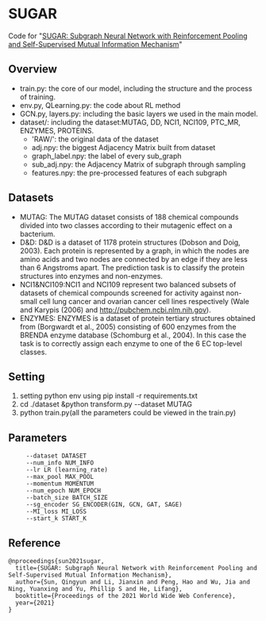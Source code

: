 # SUGAR

Code for "[SUGAR: Subgraph Neural Network with Reinforcement Pooling and Self-Supervised Mutual Information Mechanism](https://arxiv.org/abs/2101.08170)"

## Overview

- train.py: the core of our model, including the structure and the process of training.
- env.py, QLearning.py: the code about RL method
- GCN.py, layers.py: including the basic layers we used in the main model.
- dataset/: including the dataset:MUTAG, DD, NCI1, NCI109, PTC_MR, ENZYMES, PROTEINS.
  - 'RAW/': the original data of the dataset
  - adj.npy: the biggest Adjacency Matrix built from dataset
  - graph_label.npy: the label of every sub_graph
  - sub_adj.npy: the Adjacency Matrix of subgraph through sampling
  - features.npy: the pre-processed features of each subgraph

## Datasets

- MUTAG: The MUTAG dataset consists of 188 chemical compounds divided into two
  classes according to their mutagenic effect on a bacterium.
- D&D: D&D is a dataset of 1178 protein structures (Dobson and Doig, 2003). Each protein is
  represented by a graph, in which the nodes are amino acids and two nodes are connected
  by an edge if they are less than 6 Angstroms apart. The prediction task is to classify
  the protein structures into enzymes and non-enzymes.
- NCI1&NCI109:NCI1 and NCI109 represent two balanced subsets of datasets of chemical compounds screened
  for activity against non-small cell lung cancer and ovarian cancer cell lines respectively
  (Wale and Karypis (2006) and http://pubchem.ncbi.nlm.nih.gov).
- ENZYMES: ENZYMES is a dataset of protein tertiary structures obtained from (Borgwardt et al., 2005)
  consisting of 600 enzymes from the BRENDA enzyme database (Schomburg et al., 2004).
  In this case the task is to correctly assign each enzyme to one of the 6 EC top-level
  classes.

## Setting

1. setting python env using pip install -r requirements.txt
2. cd ./dataset &python transform.py --dataset MUTAG
3.  python train.py(all the parameters could be viewed in the train.py)

## Parameters
````
     --dataset DATASET
     --num_info NUM_INFO
     --lr LR (learning_rate)
     --max_pool MAX_POOL
     --momentum MOMENTUM
     --num_epoch NUM_EPOCH
     --batch_size BATCH_SIZE
     --sg_encoder SG_ENCODER(GIN, GCN, GAT, SAGE)
     --MI_loss MI_LOSS
     --start_k START_K
 ````

## Reference
````
@nproceedings{sun2021sugar,
  title={SUGAR: Subgraph Neural Network with Reinforcement Pooling and Self-Supervised Mutual Information Mechanism},
  author={Sun, Qingyun and Li, Jianxin and Peng, Hao and Wu, Jia and Ning, Yuanxing and Yu, Phillip S and He, Lifang},
  booktitle={Proceedings of the 2021 World Wide Web Conference},
  year={2021}
}
````

